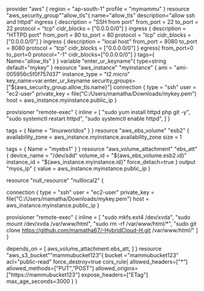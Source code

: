provider "aws"  {
   region   =   "ap-south-1"
   profile  =   "mymammu"
}
resource "aws_security_group""allow_tls"{
name="allow_tls"
description="allow ssh and httpd"
 ingress {
    description = "SSH from port"
    from_port   = 22
    to_port     = 22
    protocol    = "tcp"
    cidr_blocks = ["0.0.0.0/0"]
  }
ingress {
    description = "HTTPD port"
    from_port   = 80
    to_port     = 80
    protocol    = "tcp"
    cidr_blocks = ["0.0.0.0/0"]
  }
ingress {
    description = "local host"
    from_port   = 8080
    to_port     = 8080
    protocol    = "tcp"
    cidr_blocks = ["0.0.0.0/0"]
  }
egress{
from_port=0
to_port=0
protocol="-1"
cidr_blocks=["0.0.0.0/0"]
}
tags={
Name="allow_tls"
}
}
variable "enter_ur_keyname"{
type=string
default="mykey"
}
resource "aws_instance" "myinstance" {
  ami           = "ami-005956c5f0f757d37"
  instance_type = "t2.micro"
key_name=var.enter_ur_keyname
security_groups=["${aws_security_group.allow_tls.name}"]
connection {
    type     = "ssh"
    user     = "ec2-user"
    private_key = file("C:/Users/mamatha/Downloads/mykey.pem")
    host     = aws_instance.myinstance.public_ip
  }

  provisioner "remote-exec" {
    inline = [
      "sudo yum install httpd php git -y",
      "sudo systemctl restart httpd",
      "sudo systemctl enable httpd",
    ]
  }

  tags = {
    Name = "linuxworldos"
  }
}
resource "aws_ebs_volume" "esb2" {
  availability_zone = aws_instance.myinstance.availability_zone
  size              = 1

  tags = {
    Name = "myebs1"
  }
}
resource "aws_volume_attachment" "ebs_att" {
  device_name = "/dev/sdd"
  volume_id   = "${aws_ebs_volume.esb2.id}"
  instance_id = "${aws_instance.myinstance.id}"
  force_detach=true
}
output "myos_ip" {
  value = aws_instance.myinstance.public_ip
}


resource "null_resource" "nulllocal2"  {

  connection {
    type     = "ssh"
    user     = "ec2-user"
    private_key = file("C:/Users/mamatha/Downloads/mykey.pem")
    host     = aws_instance.myinstance.public_ip
  }

provisioner "remote-exec" {
    inline = [
      "sudo mkfs.ext4  /dev/xvda",
      "sudo mount  /dev/xvda  /var/www/html",
      "sudo rm -rf /var/www/html/*",
      "sudo git clone https://github.com/mamatha67/-HybridCloud-H.git /var/www/html/"
    ]
  }

depends_on = [
    aws_volume_attachment.ebs_att,
  ]
}
resource "aws_s3_bucket""mammubucket123"{
bucket ="mammubucket123"
acl="public-read"
force_destroy=true
cors_rule{
allowed_headers=["*"]
allowed_methods=["PUT","POST"]
allowed_origins=["https://mammubucket123"]
expose_headers=["ETag"]
max_age_seconds=3000
}
}


